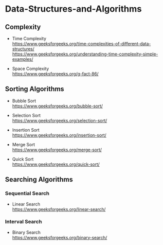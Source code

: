 # Data-Structures-and-Algorithms
## Complexity
* Time Complexity <br>
https://www.geeksforgeeks.org/time-complexities-of-different-data-structures/ <br>
https://www.geeksforgeeks.org/understanding-time-complexity-simple-examples/

* Space Complexity <br>
https://www.geeksforgeeks.org/g-fact-86/


## Sorting Algorithms
* Bubble Sort <br>
https://www.geeksforgeeks.org/bubble-sort/

* Selection Sort <br>
https://www.geeksforgeeks.org/selection-sort/ 

* Insertion Sort <br>
https://www.geeksforgeeks.org/insertion-sort/

* Merge Sort <br>
https://www.geeksforgeeks.org/merge-sort/

* Quick Sort <br>
https://www.geeksforgeeks.org/quick-sort/

## Searching Algorithms
### Sequential Search 
* Linear Search <br>
https://www.geeksforgeeks.org/linear-search/

### Interval Search
* Binary Search <br>
https://www.geeksforgeeks.org/binary-search/



